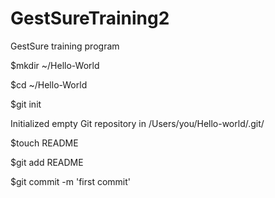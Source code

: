 GestSureTraining2
=================

GestSure training program


$mkdir ~/Hello-World

$cd ~/Hello-World

$git init

Initialized empty Git repository in /Users/you/Hello-world/.git/

$touch README

$git add README

$git commit -m 'first commit'
